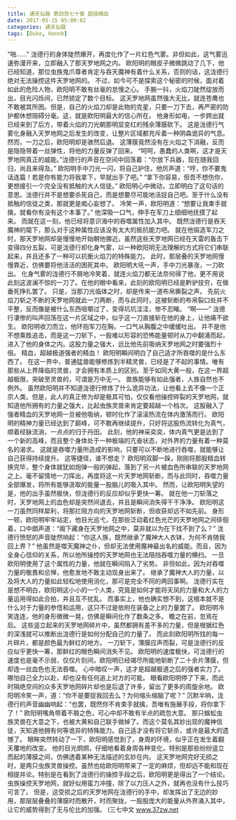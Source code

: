 ```yaml
---
title: 通天仙路 第四百七十章 超级精血
date: 2017-05-15 05:00:02
categories: 通天仙路
tags: [Duke, Hannb]
---
```


“啪……”
泷德行的身体陡然爆开，再度化作了一片红色气雾。非但如此，这气雾迅速弥漫开来，立即融入了那天罗地网之内。
欧阳明的眼皮子微微跳动了几下，他已经知道，那位虫族鬼爪尊者肯定与吞天魔神有着什么关系，否则的话，这泷德行绝对无法操控这件天罗地网的。
不过，如今可不是探索这个秘密的时候，面对着如此的危险人物，欧阳明不敢有丝毫的怠慢之心。
手腕一抖，火焰刀陡然绽放而出，目光闪烁间，已然锁定了数个目标。
这天罗地网虽然强大无比，就连苍鹰也不敢被其所困。但是，自己的火焰刀却是此物的克星，只要一刀下去，再严密的防护都休想阻碍分毫。这，就是欧阳明最大的信心所在。
他身形如电，一步跨出就已经来到了后方，带着火焰的刀光朝那明显变红的残余薄膜砍下。
这是泷德行气雾化身融入天罗地网之后发生的改变，让整片区域都充斥着一种阴森诡异的气息。
然而，一刀之后，欧阳明却是骇然后退。
这薄膜竟然没有在火焰之下消融，反而是隐隐带着一丝弹性，将他的力量反弹了回来。
“呵呵，愚蠢的人类啊，这才是天罗地网真正的威能。”泷德行的声音在空间中回荡着：“尔放下兵器，现在随我回归，尚且来得及。”
欧阳明手中刀光一闪，将自己护住，他厉声道：“哼，你不要鬼话连篇！若是你有能力将我拿下，早就出手了吧。”
“拿下你容易，但吾不想伤你，更想接引一个完全没有抵触的大人信徒。”
欧阳明心中微动，立即明白了这句话的意思。泷德行并不是想要杀死自己，而是想要尽可能地活捉自己吧。至于什么没有抵触的信徒之类，那就更是痴心妄想了。
冷笑一声，欧阳明道：“想要让我束手就擒，就看你有没有这个本事了。”
他深吸一口气，伸手在军刀上细细地抚摸了起来。
而就在这一刻，他已经将意识海中的吞噬属性加入其中。
既然泷德行是吞天魔神的麾下，那么对于这种属性应该没有太大的抵抗能力吧。
就在他锻造军刀之时，那天罗地网却是慢慢地开始朝他挪近。虽然这些天罗地网已经在天雷的轰击下变得四分五裂，可是泷德行却化身气雾，以一种欧阳明无法理解的方式将它们串联起来，并且还多了一种可以抗衡火焰刀的特殊能力。
此时，那层叠的天罗地网慢慢靠近，仿佛要将他活活的困死其中。
欧阳明大吼一声，手中刀光暴涨，一刀砍出。
化身气雾的泷德行不屑地冷笑着，就连火焰刀都无法奈何得了他，更不用说此刻这波澜不惊的一刀了。在他的眼中看来，此刻的欧阳明已经是黔驴技穷，在做垂死挣扎罢了。
只是，当那刀光临体之时，却是传来一道布帛撕裂之声。
先前火焰刀斩之不断的天罗地网就此一刀两断，而与此同时，这被斩断的布帛裂口处并不平整，反而像是被什么东西咀嚼过了，变得坑坑洼洼，惨不忍睹。
“啊——”
泷德行凄惨的叫声回荡在这一片区域之中，似乎这一刀直接斩在他的身上，让他痛不欲生。
欧阳明收刀而立，他环抱军刀在胸，一口气从胸腹之中缓缓吐出。
并不是他不想乘胜追击，而是这一刀斩下，一股难以形容的恐怖能量顿时从刀中翻涌而起，进入了他的身体之内。这股力量之强大，远比他先前吸纳天罗地网之时要强烈十倍。
精血，超越极道强者的精血！
欧阳明瞬间明白了自己适才所吞噬的是什么东西了。
在这一界中，普通猛兽能够修炼到半精灵兽，已经是了不起的事情。唯有那些从上界降临的灵兽，才会拥有本质上的区别。至于如同大黄一般，在这一界超越极限，突破至灵兽的，可谓是万中无一。
兽族能够有如此强者，人族自然也不例外。
虽然欧阳明并不知道泷德行修炼了什么诡异功法，让他看上去不像一个正宗人类。但是，此人的真正修为却是极其可怕，仅仅看他操控碎裂的天罗地网，就知道他所拥有的力量之强大，比起虫族灵兽来肯定要超越一个档次。
这股融入了强者精血的天罗地网一旦被他吸纳，顿时化作了滚滚热流在体内激荡而行。
欧阳明的精神力量已经达到了巅峰，可不敢再继续提升，只好将这股热流转化为真气，顺着经脉流淌，一点点的归于丹田。
此刻，他的神采奕奕，体内真气更是达到了一个新的高峰，而且整个身体处于一种极端的亢奋状态，对外界的力量有着一种莫名的渴求。
这就是吞噬力量所造成的影响，只要可以不断地进行吞噬，就能够让自己获得持续提升。
这等捷径，谁不想走？
欧阳明双脚一跺，刚刚将那股精血转换完毕，整个身体就犹如炮弹一般的弹起，落到了另一片被血色所串联的天罗地网之上。毫不留情地一刀挥出，再度将这一片天罗地网斩断，而与此同时，吞噬力量全部爆发，将所有能够汲取的能量一股脑儿的吸入其中。
然而，让欧阳明失望的是，他的出手虽然极快，但泷德行的反应却似乎更快一筹。
就在他一刀斩落之时，天罗地网上的血色却是突然间退去，并且是瞬间消失得干干净净。
欧阳明这一刀虽然同样犀利，将那拦阻方向的天罗地网斩断，但收获却远不如先前。
身形一顿，欧阳明牢牢站定，他目光巡弋，在那些泛动着红色光芒的天罗地网之间徘徊着，口中朗声道：“阁下藏身在天罗地网之中，莫非就以为在下找不到了么？”
泷德行愤怒的声音陡然响起：“你这人族，既然继承了魔神大人衣钵，为何不肯随我回上界？”
他虽然是噬天魔神之仆，但却无法使用魔神最出名的威能。而且，因为全身心信仰的关系，所以他所操控的天罗地网也无法阻挡吞噬力量的横扫。
一旦欧阳明使用了这个属性的力量，他就在瞬间陷入了劣势。
非但如此，因为对吞噬力量的敬畏和忌惮，他愈发地不敢主动现身出来了。
继承了魔神大人的力量，以及将大人的力量如此轻松地使用消化，那可是完全不同的两回事啊。
泷德行实在是想不明白，欧阳明这小小的一个人类，究竟是如何才能将天凤的力量和大人的力量运用得如此合拍，并且互不扰乱。
而事实上，他也确实想不到，这根本就不是什么对于力量的参悟和运用，这只不过是依附在装备之上的力量罢了。
欧阳明冷笑连连，他的身形微微一晃，仿佛是瞬间化作了数条之多。
瞻之在前，忽焉在后。
这些竖立起来的天罗地网碎片中，虽然都拥有差不多的力量，但是根据红色的深浅就可以推断出泷德行是如何分配自己的力量了。
而此刻欧阳明所找的每一片碎片，都是颜色最为鲜红的地方。
一刀斩下，薄膜应声而裂，可是泷德行的反应似乎更快一筹，那鲜红的眼色瞬间消失不见。
欧阳明的速度极快，可泷德行的速度也是毫不示弱，仅仅片刻间，欧阳明已经竭尽所能地斩断了二十余片薄膜，但却连一丝血色也无法吞噬。
心中暗叹一声，这才是超越极道之后的强者实力了。
哪怕自己全力以赴，却也没有任何追上对方的可能。
眼看欧阳明停了下来，而此时隔绝空间的众多天罗地网碎片却也是后退了许多，留出了更多的周旋余地。
欧阳明冷笑一声，道：“你不是要捉我回去么？为何缩头缩脑了呢？”
沉默半晌，泷德行的声音幽幽响起：“也罢，既然你不肯束手就擒，吾唯有施展手段，将你拿下了！”
欧阳明嘴角带着不屑之色，可心中却不敢有半点的疏忽大意。
那只蜈蚣虫族灵兽在大意之下，也被大黄和自己联手做掉了。而这个莫名其妙出现的魔神信徒，天知道他拥有何等诡异的特殊能力。自己适才没有将它斩杀，或许是最大的遗憾了。
眼眸突然转动了一下，欧阳明感觉到了，身周的环境，似乎正在发生着翻天覆地的改变。
他的目光炯炯，仔细地看着身周各种变化，特别是那些纷纷竖立而起的薄膜之间，仿佛透着某种无法描述的玄妙在内。
这天罗地网完好无损之时，是两只虫族灵兽操控。虽然也给欧阳明带来了一定的麻烦，但却远不能和现在相提并论。特别是在看到了泷德行的操控手段之后，欧阳明更是得出了一个结论。
虫族操控天罗地网，就好似用蛮力冲撞，除了以力压人之外，就再也没有什么技巧可言了。
但是，这受损之后的天罗地网在泷德行的手中，却发挥出了无边的妙用，那层层叠叠的薄膜时而散开，时而聚拢，一股股庞大的能量从外界涌入其中，让它的威势得到了无与伦比的加强。
(三七中文 www.37zw.net